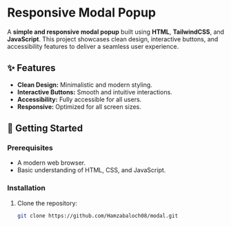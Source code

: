 # Responsive Modal Popup  

A **simple and responsive modal popup** built using **HTML**, **TailwindCSS**, and **JavaScript**. This project showcases clean design, interactive buttons, and accessibility features to deliver a seamless user experience.  

## ✨ Features  
- **Clean Design:** Minimalistic and modern styling.  
- **Interactive Buttons:** Smooth and intuitive interactions.  
- **Accessibility:** Fully accessible for all users.  
- **Responsive:** Optimized for all screen sizes.  

## 🚀 Getting Started  

### Prerequisites  
- A modern web browser.  
- Basic understanding of HTML, CSS, and JavaScript.  

### Installation  
1. Clone the repository:  
   ```bash  
   git clone https://github.com/Hamzabaloch08/modal.git  
